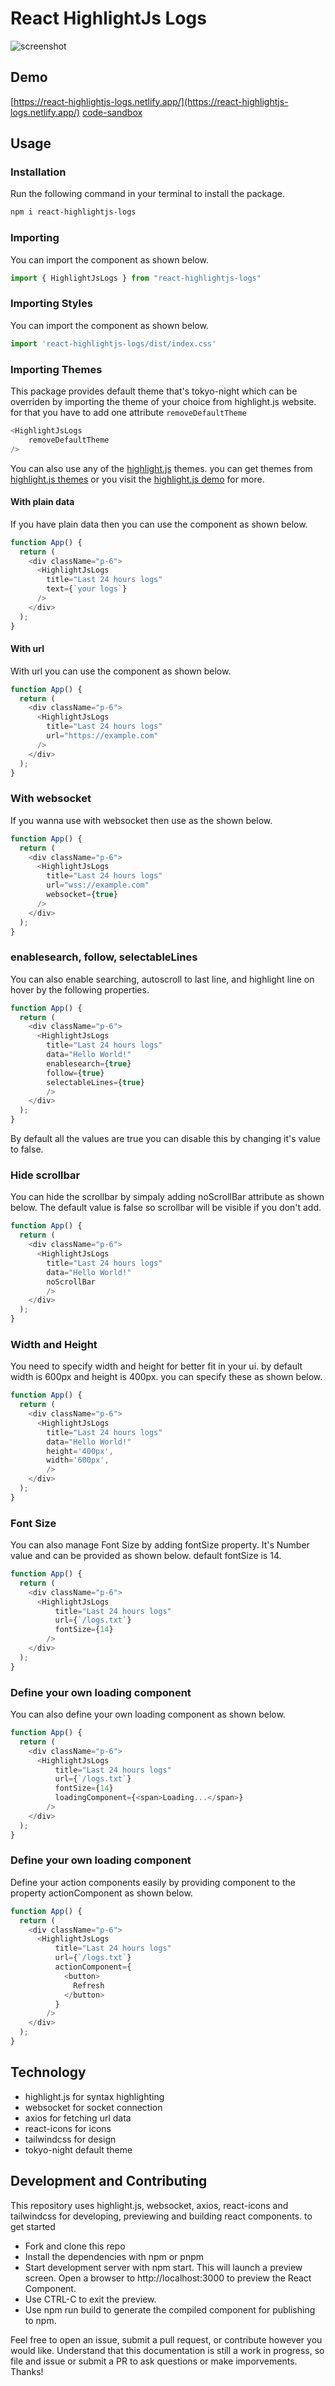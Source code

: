# React HighlightJs Logs

![screenshot](./screenshot.png)

## Demo

[https://react-highlightjs-logs.netlify.app/](https://react-highlightjs-logs.netlify.app/)
[code-sandbox](https://r3r5y4.csb.app)

## Usage

### Installation
Run the following command in your terminal to install the package.

```bash
npm i react-highlightjs-logs
```

### Importing
You can import the component as shown below.
```javascript
import { HighlightJsLogs } from "react-highlightjs-logs"
```

### Importing Styles
You can import the component as shown below.
```javascript
import 'react-highlightjs-logs/dist/index.css'
```

### Importing Themes
This package provides default theme that's tokyo-night which can be overriden by importing the theme of your choice from highlight.js website. for that you have to add one attribute `removeDefaultTheme`

```javascript
<HighlightJsLogs
    removeDefaultTheme
/>
```

You can also use any of the [highlight.js](https://github.com/highlightjs/highlight.js/tree/main/src/styles) themes. you can get themes from [highlight.js themes](https://github.com/highlightjs/highlight.js/tree/main/src/styles) or you visit the [highlight.js demo](https://highlightjs.org/static/demo) for more.



#### With plain data
If you have plain data then you can use the component as shown below.
```javascript
function App() {
  return (
    <div className="p-6">
      <HighlightJsLogs 
        title="Last 24 hours logs" 
        text={`your logs`}
      />
    </div>
  );
}
```

#### With url
With url you can use the component as shown below.
```javascript
function App() {
  return (
    <div className="p-6">
      <HighlightJsLogs 
        title="Last 24 hours logs" 
        url="https://example.com"
      />
    </div>
  );
}
```

### With websocket
If you wanna use with websocket then use as the shown below.
```javascript
function App() {
  return (
    <div className="p-6">
      <HighlightJsLogs 
        title="Last 24 hours logs" 
        url="wss://example.com" 
        websocket={true}
      />
    </div>
  );
}
```

### enablesearch, follow, selectableLines
You can also enable searching, autoscroll to last line, and highlight line on hover by the following properties. 
```javascript
function App() {
  return (
    <div className="p-6">
      <HighlightJsLogs 
        title="Last 24 hours logs" 
        data="Hello World!" 
        enablesearch={true} 
        follow={true} 
        selectableLines={true}
        />
    </div>
  );
}
```
By default all the values are true you can disable this by changing it's value to false.

### Hide scrollbar
You can hide the scrollbar by simpaly adding noScrollBar attribute as shown below. The default value is false so scrollbar will be visible if you don't add.
```javascript
function App() {
  return (
    <div className="p-6">
      <HighlightJsLogs 
        title="Last 24 hours logs" 
        data="Hello World!" 
        noScrollBar
        />
    </div>
  );
}
```

### Width and Height
You need to specify width and height for better fit in your ui. by default width is 600px and height is 400px. you can specify these as shown below.
```javascript
function App() {
  return (
    <div className="p-6">
      <HighlightJsLogs 
        title="Last 24 hours logs" 
        data="Hello World!" 
        height='400px',
        width='600px',
        />
    </div>
  );
}
```

### Font Size
You can also manage Font Size by adding fontSize property. It's Number value and can be provided as shown below. default fontSize is 14.

```javascript
function App() {
  return (
    <div className="p-6">
      <HighlightJsLogs 
          title="Last 24 hours logs" 
          url={`/logs.txt`} 
          fontSize={14}
        />
    </div>
  );
}
```

### Define your own loading component
You can also define your own loading component as shown below.

```javascript
function App() {
  return (
    <div className="p-6">
      <HighlightJsLogs 
          title="Last 24 hours logs" 
          url={`/logs.txt`} 
          fontSize={14}
          loadingComponent={<span>Loading...</span>}
        />
    </div>
  );
}
```

### Define your own loading component
Define your action components easily by providing component to the property actionComponent as shown below.

```javascript
function App() {
  return (
    <div className="p-6">
      <HighlightJsLogs 
          title="Last 24 hours logs" 
          url={`/logs.txt`} 
          actionComponent={
            <button>
              Refresh
            </button>
          }
        />
    </div>
  );
}
```

## Technology
- highlight.js for syntax highlighting
- websocket for socket connection
- axios for fetching url data
- react-icons for icons
- tailwindcss for design
- tokyo-night default theme

## Development and Contributing
This repository uses highlight.js, websocket, axios, react-icons and tailwindcss for developing, previewing and building react components. to get started

- Fork and clone this repo
- Install the dependencies with npm or pnpm
- Start development server with npm start. This will launch a preview screen. Open a browser to http://localhost:3000 to preview the React Component.
- Use CTRL-C to exit the preview.
- Use npm run build to generate the compiled component for publishing to npm.

Feel free to open an issue, submit a pull request, or contribute however you would like. Understand that this documentation is still a work in progress, so file and issue or submit a PR to ask questions or make imporvements. Thanks!
